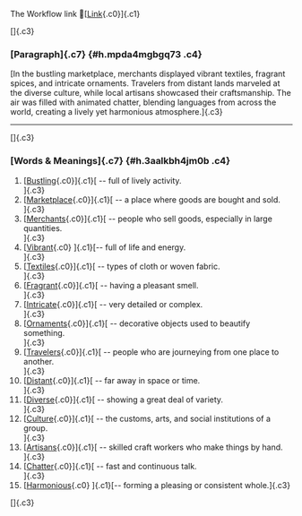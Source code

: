 The Workflow link
👏[[Link](https://www.google.com/url?q=http://www.google.com&sa=D&source=editors&ust=1760171877017606&usg=AOvVaw2y7FxS3XUupg1VwwOCm0zM){.c0}]{.c1}

[]{.c3}

### [Paragraph]{.c7} {#h.mpda4mgbgq73 .c4}

[In the bustling marketplace, merchants displayed vibrant textiles,
fragrant spices, and intricate ornaments. Travelers from distant lands
marveled at the diverse culture, while local artisans showcased their
craftsmanship. The air was filled with animated chatter, blending
languages from across the world, creating a lively yet harmonious
atmosphere.]{.c3}

------------------------------------------------------------------------

[]{.c3}

### [Words & Meanings]{.c7} {#h.3aalkbh4jm0b .c4}

1.  [[Bustling](https://www.google.com/url?q=http://www.google.com&sa=D&source=editors&ust=1760171877018712&usg=AOvVaw1YUcObc9458fBkFye7XjE1){.c0}]{.c1}[ --
    full of lively activity.\
    ]{.c3}
2.  [[Marketplace](https://www.google.com/url?q=http://www.google.com&sa=D&source=editors&ust=1760171877018942&usg=AOvVaw2CiTrdPQm2PvfB8aV3VJmC){.c0}]{.c1}[ --
    a place where goods are bought and sold.\
    ]{.c3}
3.  [[Merchants](https://www.google.com/url?q=http://www.google.com&sa=D&source=editors&ust=1760171877019160&usg=AOvVaw3HtJH6nAKWiIqlG7meVPKt){.c0}]{.c1}[ --
    people who sell goods, especially in large quantities.\
    ]{.c3}
4.  [[Vibrant](https://www.google.com/url?q=http://www.google.com&sa=D&source=editors&ust=1760171877019517&usg=AOvVaw3zY04zEXZZTz-a6nbJNFor){.c0}
    ]{.c1}[-- full of life and energy.\
    ]{.c3}
5.  [[Textiles](https://www.google.com/url?q=http://www.google.com&sa=D&source=editors&ust=1760171877019818&usg=AOvVaw1QQo4jYSlBu0ph-qkNAgeS){.c0}]{.c1}[ --
    types of cloth or woven fabric.\
    ]{.c3}
6.  [[Fragrant](https://www.google.com/url?q=http://www.google.com&sa=D&source=editors&ust=1760171877020108&usg=AOvVaw0HwehdEWd7i_OzyMBzruBU){.c0}]{.c1}[ --
    having a pleasant smell.\
    ]{.c3}
7.  [[Intricate](https://www.google.com/url?q=http://www.google.com&sa=D&source=editors&ust=1760171877020430&usg=AOvVaw1fCFFopbv_r_CdX23ensSj){.c0}]{.c1}[ --
    very detailed or complex.\
    ]{.c3}
8.  [[Ornaments](https://www.google.com/url?q=http://www.google.com&sa=D&source=editors&ust=1760171877020743&usg=AOvVaw1LJv26kjwMCHk0EsU8fURy){.c0}]{.c1}[ --
    decorative objects used to beautify something.\
    ]{.c3}
9.  [[Travelers](https://www.google.com/url?q=http://www.google.com&sa=D&source=editors&ust=1760171877021081&usg=AOvVaw33LPPH9TLpolPZCQRB6f47){.c0}]{.c1}[ --
    people who are journeying from one place to another.\
    ]{.c3}
10. [[Distant](https://www.google.com/url?q=http://www.google.com&sa=D&source=editors&ust=1760171877021445&usg=AOvVaw1rBp0_waVxTDo_jjTRI0ao){.c0}]{.c1}[ --
    far away in space or time.\
    ]{.c3}
11. [[Diverse](https://www.google.com/url?q=http://www.google.com&sa=D&source=editors&ust=1760171877021729&usg=AOvVaw1Eou-lw81sQ6FucNInFt31){.c0}]{.c1}[ --
    showing a great deal of variety.\
    ]{.c3}
12. [[Culture](https://www.google.com/url?q=http://www.google.com&sa=D&source=editors&ust=1760171877022009&usg=AOvVaw1tWx2znIVwfZXKp658pBNd){.c0}]{.c1}[ --
    the customs, arts, and social institutions of a group.\
    ]{.c3}
13. [[Artisans](https://www.google.com/url?q=http://www.google.com&sa=D&source=editors&ust=1760171877022355&usg=AOvVaw35q1eu-t8LMXR5fYYgIr27){.c0}]{.c1}[ --
    skilled craft workers who make things by hand.\
    ]{.c3}
14. [[Chatter](https://www.google.com/url?q=http://www.google.com&sa=D&source=editors&ust=1760171877022676&usg=AOvVaw1X3VeUnE5FSzQRrKFMFOKd){.c0}]{.c1}[ --
    fast and continuous talk.\
    ]{.c3}
15. [[Harmonious](https://www.google.com/url?q=http://www.google.com&sa=D&source=editors&ust=1760171877022963&usg=AOvVaw2m9RbqUlR1epHJ2JGw0rVY){.c0}
    ]{.c1}[-- forming a pleasing or consistent whole.]{.c3}

[]{.c3}
